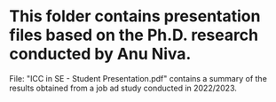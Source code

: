 # This folder contains presentation files based on the Ph.D. research conducted by Anu Niva.
File: "ICC in SE - Student Presentation.pdf" contains a summary of the results obtained from a job ad study conducted in 2022/2023.
